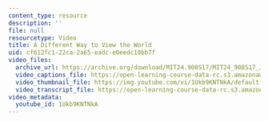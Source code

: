```yaml
---
content_type: resource
description: ''
file: null
resourcetype: Video
title: A Different Way to View the World
uid: cf612fc1-22ca-2a65-eadc-e0eedc10bb7f
video_files:
  archive_url: https://archive.org/download/MIT24.908S17/MIT24_908S17_Jose_Esparza_Part_1_300k.mp4
  video_captions_file: https://open-learning-course-data-rc.s3.amazonaws.com/24-908-creole-languages-and-caribbean-identities-spring-2017/319e12ef592d5a81bc43d5239e6db6a3_1Ukb9KNTNkA.vtt
  video_thumbnail_file: https://img.youtube.com/vi/1Ukb9KNTNkA/default.jpg
  video_transcript_file: https://open-learning-course-data-rc.s3.amazonaws.com/24-908-creole-languages-and-caribbean-identities-spring-2017/5bfb3600d2ed2d6102b05eccb52860ec_1Ukb9KNTNkA.pdf
video_metadata:
  youtube_id: 1Ukb9KNTNkA
---
```

